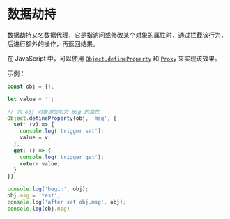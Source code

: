 # 数据劫持

数据劫持又名数据代理，它是指访问或修改某个对象的属性时，通过拦截该行为，后进行额外的操作，再返回结果。

在 JavaScript 中，可以使用 [`Object.defineProperty`](https://developer.mozilla.org/zh-CN/docs/Web/JavaScript/Reference/Global_Objects/Object/defineProperty) 和 [`Proxy`](https://developer.mozilla.org/zh-CN/docs/Web/JavaScript/Reference/Global_Objects/Proxy) 来实现该效果。

示例：

```javascript
const obj = {};

let value = '';

// 为 obj 对象添加名为 msg 的属性
Object.defineProperty(obj, 'msg', {
  set: (v) => {
    console.log('trigger set');
    value = v;    
  },
  get: () => {
    console.log('trigger get');
    return value;
  }
})

console.log('begin', obj);
obj.msg = 'test';
console.log('after set obj.msg', obj);
console.log(obj.msg)
```
